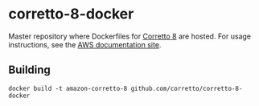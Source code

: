 # corretto-8-docker
Master repository where Dockerfiles for [Corretto 8](https://aws.amazon.com/corretto/) are hosted.
For usage instructions, see the [AWS documentation site](https://docs.aws.amazon.com/corretto/latest/corretto-8-ug/docker-install.html).

## Building

```
docker build -t amazon-corretto-8 github.com/corretto/corretto-8-docker
```

